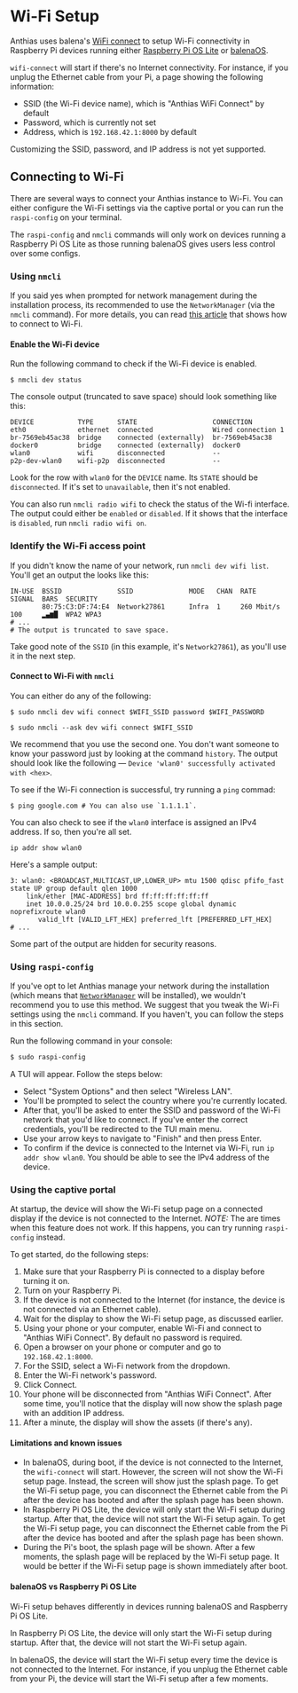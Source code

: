 # Wi-Fi Setup

Anthias uses balena's [WiFi connect][1] to setup Wi-Fi connectivity in Raspberry Pi devices running
either [Raspberry Pi OS Lite][2] or [balenaOS][3].

`wifi-connect` will start if there's no Internet connectivity. For instance, if you unplug the Ethernet
cable from your Pi, a page showing the following information:

- SSID (the Wi-Fi device name), which is "Anthias WiFi Connect" by default
- Password, which is currently not set
- Address, which is `192.168.42.1:8000` by default

Customizing the SSID, password, and IP address is not yet supported.

## Connecting to Wi-Fi

There are several ways to connect your Anthias instance to Wi-Fi. You can either
configure the Wi-Fi settings via the captive portal or you can run the `raspi-config`
on your terminal.

The `raspi-config` and `nmcli` commands will only work on devices running a
Raspberry Pi OS Lite as those running balenaOS gives users less control over
some configs.

### Using `nmcli`

If you said yes when prompted for network management during the installation
process, its recommended to use the `NetworkManager` (via the `nmcli` command).
For more details, you can read [this article](https://www.makeuseof.com/connect-to-wifi-with-nmcli/)
that shows how to connect to Wi-Fi.

#### Enable the Wi-Fi device

Run the following command to check if the Wi-Fi device is enabled.

```shell
$ nmcli dev status
```

The console output (truncated to save space) should look something like this:

```
DEVICE           TYPE      STATE                   CONNECTION
eth0             ethernet  connected               Wired connection 1
br-7569eb45ac38  bridge    connected (externally)  br-7569eb45ac38
docker0          bridge    connected (externally)  docker0
wlan0            wifi      disconnected            --
p2p-dev-wlan0    wifi-p2p  disconnected            --
```

Look for the row with `wlan0` for the `DEVICE` name. Its `STATE` should be
`disconnected`. If it's set to `unavailable`, then it's not enabled.

You can also run `nmcli radio wifi` to check the status of the Wi-fi interface.
The output could either be `enabled` or `disabled`. If it shows that the
interface is `disabled`, run `nmcli radio wifi on`.

### Identify the Wi-Fi access point

If you didn't know the name of your network, run `nmcli dev wifi list`. You'll
get an output the looks like this:

```
IN-USE  BSSID              SSID              MODE   CHAN  RATE        SIGNAL  BARS  SECURITY
        80:75:C3:DF:74:E4  Network27861      Infra  1     260 Mbit/s  100     ▂▄▆█  WPA2 WPA3
# ...
# The output is truncated to save space.
```

Take good note of the `SSID` (in this example, it's `Network27861`), as you'll
use it in the next step.

#### Connect to Wi-Fi with `nmcli`

You can either do any of the following:

```shell
$ sudo nmcli dev wifi connect $WIFI_SSID password $WIFI_PASSWORD
```

```shell
$ sudo nmcli --ask dev wifi connect $WIFI_SSID
```

We recommend that you use the second one. You don't want someone to know your
password just by looking at the command `history`. The output should look like
the following &mdash; `Device 'wlan0' successfully activated with
<hex>`.

To see if the Wi-Fi connection is successful, try running a `ping` commad:

```shell
$ ping google.com # You can also use `1.1.1.1`.
```

You can also check to see if the `wlan0` interface is assigned an IPv4 address.
If so, then you're all set.

```shell
ip addr show wlan0
```

Here's a sample output:

```
3: wlan0: <BROADCAST,MULTICAST,UP,LOWER_UP> mtu 1500 qdisc pfifo_fast state UP group default qlen 1000
    link/ether [MAC-ADDRESS] brd ff:ff:ff:ff:ff:ff
    inet 10.0.0.25/24 brd 10.0.0.255 scope global dynamic noprefixroute wlan0
       valid_lft [VALID_LFT_HEX] preferred_lft [PREFERRED_LFT_HEX]
# ...
```

Some part of the output are hidden for security reasons.

### Using `raspi-config`

If you've opt to let Anthias manage your network during the installation (which
means that [`NetworkManager`](https://wiki.debian.org/NetworkManager) will be
installed), we wouldn't recommend you to use this method. We suggest that you
tweak the Wi-Fi settings using the `nmcli` command. If you haven't, you can
follow the steps in this section.

Run the following command in your console:

```bash
$ sudo raspi-config
```

A TUI will appear. Follow the steps below:
* Select "System Options" and then select "Wireless LAN".
* You'll be prompted to select the country where you're currently located.
* After that, you'll be asked to enter the SSID and password of the Wi-Fi network that you'd like to connect. If you've enter the correct credentials, you'll be redirected to the TUI main menu.
* Use your arrow keys to navigate to "Finish" and then press Enter.
* To confirm if the device is connected to the Internet via Wi-Fi, run `ip addr show wlan0`. You should be able to see the IPv4 address of the device.

### Using the captive portal

At startup, the device will show the Wi-Fi setup page on a connected display if
the device is not connected to the Internet. *NOTE:* The are times when this feature
does not work. If this happens, you can try running `raspi-config` instead.

To get started, do the following steps:

1.  Make sure that your Raspberry Pi is connected to a display before turning it on.
2.  Turn on your Raspberry Pi.
3.  If the device is not connected to the Internet (for instance, the device is not connected via an
    Ethernet cable).
4.  Wait for the display to show the Wi-Fi setup page, as discussed earlier.
5.  Using your phone or your computer, enable Wi-Fi and connect to "Anthias WiFi Connect". By default
    no password is required.
6.  Open a browser on your phone or computer and go to `192.168.42.1:8000`.
7.  For the SSID, select a Wi-Fi network from the dropdown.
8.  Enter the Wi-Fi network's password.
9.  Click Connect.
10. Your phone will be disconnected from "Anthias WiFi Connect". After some time, you'll notice that
    the display will now show the splash page with an addition IP address.
11. After a minute, the display will show the assets (if there's any).

#### Limitations and known issues

- In balenaOS, during boot, if the device is not connected to the Internet, the `wifi-connect` will
  start. However, the screen will not show the Wi-Fi setup page. Instead, the screen will show just
  the splash page. To get the Wi-Fi setup page, you can disconnect the Ethernet cable from the Pi after
  the device has booted and after the splash page has been shown.
- In Raspberry Pi OS Lite, the device will only start the Wi-Fi setup during startup. After that, the
  device will not start the Wi-Fi setup again. To get the Wi-Fi setup page, you can disconnect the
  Ethernet cable from the Pi after the device has booted and after the splash page has been shown.
- During the Pi's boot, the splash page will be shown. After a few moments, the splash page will be
  replaced by the Wi-Fi setup page. It would be better if the Wi-Fi setup page is shown immediately
  after boot.

#### balenaOS vs Raspberry Pi OS Lite

Wi-Fi setup behaves differently in devices running balenaOS and Raspberry Pi OS Lite.

In Raspberry Pi OS Lite, the device will only start the Wi-Fi setup during startup. After
that, the device will not start the Wi-Fi setup again.

In balenaOS, the device will start the Wi-Fi setup every time the device is not connected to the
Internet. For instance, if you unplug the Ethernet cable from your Pi, the device will start the
Wi-Fi setup after a few moments.


[1]: https://github.com/balena-os/wifi-connect
[2]: https://www.raspberrypi.com/software/
[3]: https://www.balena.io/os
